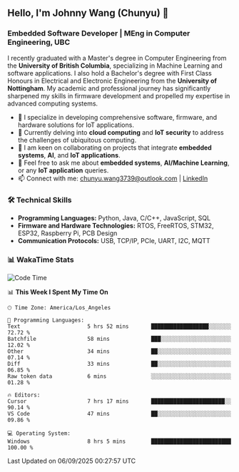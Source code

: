 ## Hello, I'm Johnny Wang (Chunyu) 👋

### Embedded Software Developer | MEng in Computer Engineering, UBC

I recently graduated with a Master's degree in Computer Engineering from the **University of British Columbia**, specializing in Machine Learning and software applications. I also hold a Bachelor's degree with First Class Honours in Electrical and Electronic Engineering from the **University of Nottingham**. My academic and professional journey has significantly sharpened my skills in firmware development and propelled my expertise in advanced computing systems.

- 🔭 I specialize in developing comprehensive software, firmware, and hardware solutions for IoT applications.
- 🌱 Currently delving into **cloud computing** and **IoT security** to address the challenges of ubiquitous computing.
- 🤝 I am keen on collaborating on projects that integrate **embedded systems**, **AI**, and **IoT applications**.
- 💬 Feel free to ask me about **embedded systems**, **AI/Machine Learning**, or any **IoT application** queries.
- 📫 Connect with me: [chunyu.wang3739@outlook.com](mailto:chunyu.wang3739@outlook.com) | [LinkedIn](https://www.linkedin.com/in/shycw1/)


### 🛠️ Technical Skills
- **Programming Languages:** Python, Java, C/C++, JavaScript, SQL
- **Firmware and Hardware Technologies:** RTOS, FreeRTOS, STM32, ESP32, Raspberry Pi, PCB Design
- **Communication Protocols:** USB, TCP/IP, PCIe, UART, I2C, MQTT

### 📊 WakaTime Stats
<!--START_SECTION:waka-->
![Code Time](http://img.shields.io/badge/Code%20Time-132%20hrs%207%20mins-blue)

📊 **This Week I Spent My Time On** 

```text
🕑︎ Time Zone: America/Los_Angeles

💬 Programming Languages: 
Text                     5 hrs 52 mins       ██████████████████░░░░░░░   72.72 % 
Batchfile                58 mins             ███░░░░░░░░░░░░░░░░░░░░░░   12.02 % 
Other                    34 mins             ██░░░░░░░░░░░░░░░░░░░░░░░   07.14 % 
Diff                     33 mins             ██░░░░░░░░░░░░░░░░░░░░░░░   06.85 % 
Raw token data           6 mins              ░░░░░░░░░░░░░░░░░░░░░░░░░   01.28 % 

🔥 Editors: 
Cursor                   7 hrs 17 mins       ███████████████████████░░   90.14 % 
VS Code                  47 mins             ██░░░░░░░░░░░░░░░░░░░░░░░   09.86 % 

💻 Operating System: 
Windows                  8 hrs 5 mins        █████████████████████████   100.00 % 
```


 Last Updated on 06/09/2025 00:27:57 UTC
<!--END_SECTION:waka-->
